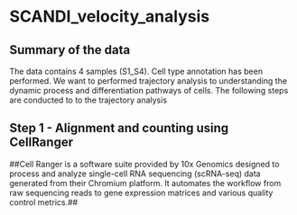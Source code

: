 # SCANDI_velocity_analysis

## Summary of the data

The data contains 4 samples (S1_S4). Cell type annotation has been performed. We want to performed trajectory analysis to understanding the dynamic process and differentiation pathways of cells. The following steps are conducted to to the trajectory analysis

## Step 1 - Alignment and counting using CellRanger

##Cell Ranger is a software suite provided by 10x Genomics designed to process and analyze single-cell RNA sequencing (scRNA-seq) data generated from their Chromium platform. It automates the workflow from raw sequencing reads to gene expression matrices and various quality control metrics.##
